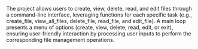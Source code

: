 The project allows users to create, view, delete, read, and edit files through a command-line interface, leveraging functions for each specific task (e.g., create_file, view_all_files, delete_file, read_file, and edit_file).
A main loop presents a menu of options (create, view, delete, read, edit, or exit), ensuring user-friendly interaction by processing user inputs to perform the corresponding file management operations.
